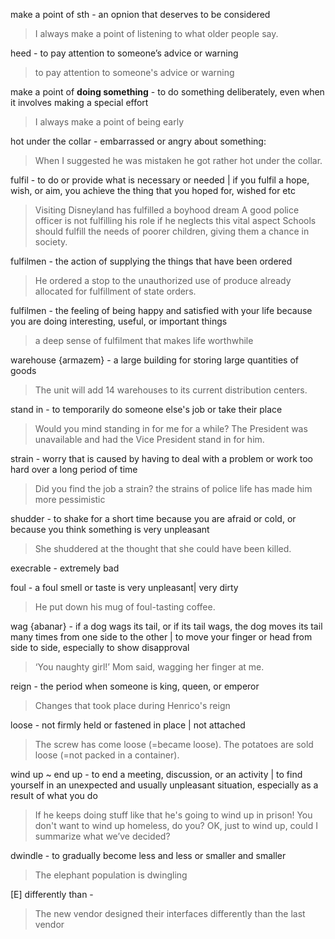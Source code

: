make a point of sth - an opnion that deserves to be considered
> I always make a point of listening to what older people say.

heed - to pay attention to someone’s advice or warning
> to pay attention to someone's advice or warning

make a point of **doing something** - to do something deliberately, even when it involves making a special effort
> I always make a point of being early

hot under the collar - embarrassed or angry about something:
> When I suggested he was mistaken he got rather hot under the collar.

fulfil -  to do or provide what is necessary or needed | if you fulfil a hope, wish, or aim, you achieve the thing that you hoped for, wished for etc
> Visiting Disneyland has fulfilled a boyhood dream
> A good police officer is not fulfilling his role if he neglects this vital aspect
> Schools should fulfill the needs of poorer children, giving them a chance in society.

fulfilmen - the action of supplying the things that have been ordered
> He ordered a stop to the unauthorized use of produce already allocated for fulfillment of state orders.

fulfilmen - the feeling of being happy and satisfied with your life because you are doing interesting, useful, or important things
> a deep sense of fulfilment that makes life worthwhile

warehouse {armazem} - a large building for storing large quantities of goods
> The unit will add 14 warehouses to its current distribution centers.

stand in - to temporarily do someone else's job or take their place
> Would you mind standing in for me for a while?
> The President was unavailable and had the Vice President stand in for him.

strain -  worry that is caused by having to deal with a problem or work too hard over a long period of time 
> Did you find the job a strain?
> the strains of police life has made him more pessimistic

shudder - to shake for a short time because you are afraid or cold, or because you think something is very unpleasant
> She shuddered at the thought that she could have been killed.

execrable - extremely bad

foul - a foul smell or taste is very unpleasant| very dirty
> He put down his mug of foul-tasting coffee.

wag {abanar} - if a dog wags its tail, or if its tail wags, the dog moves its tail many times from one side to the other |  to move your finger or head from side to side, especially to show disapproval
> ‘You naughty girl!’ Mom said, wagging her finger at me.

reign - the period when someone is king, queen, or emperor
> Changes that took place during Henrico's reign

loose - not firmly held or fastened in place | not attached
> The screw has come loose (=became loose).
> The potatoes are sold loose (=not packed in a container).

wind up ~ end up - to end a meeting, discussion, or an activity | to find yourself in an unexpected and usually unpleasant situation, especially as a result of what you do
> If he keeps doing stuff like that he's going to wind up in prison!
> You don't want to wind up homeless, do you?
> OK, just to wind up, could I summarize what we’ve decided?

dwindle - to gradually become less and less or smaller and smaller
> The elephant population is dwingling

[E] differently than - 
> The new vendor designed their interfaces differently than the last vendor
